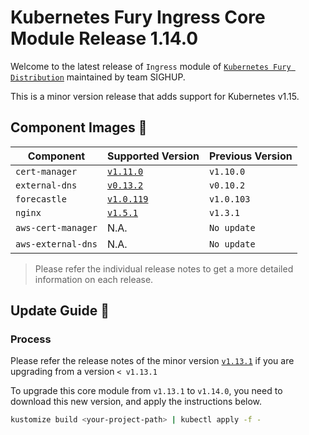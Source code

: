 # Kubernetes Fury Ingress Core Module Release 1.14.0

Welcome to the latest release of `Ingress` module of [`Kubernetes Fury Distribution`](https://github.com/sighupio/fury-distribution) maintained by team SIGHUP.

This is a minor version release that adds support for Kubernetes v1.15.

## Component Images 🚢

| Component          | Supported Version                                                                      | Previous Version   |
| ------------------ | -------------------------------------------------------------------------------------- | ------------------ |
| `cert-manager`     | [`v1.11.0`](https://github.com/jetstack/cert-manager/releases/tag/v1.11.0)             | `v1.10.0`          |
| `external-dns`     | [`v0.13.2`](https://github.com/kubernetes-sigs/external-dns/releases/tag/v0.13.2)      | `v0.10.2`          |
| `forecastle`       | [`v1.0.119`](https://github.com/stakater/Forecastle/releases/tag/v1.0.119)             | `v1.0.103`         |
| `nginx`            | [`v1.5.1`](https://github.com/kubernetes/ingress-nginx/releases/tag/controller-v1.5.1) | `v1.3.1`           |
| `aws-cert-manager` | N.A.                                                                                   | `No update`        |
| `aws-external-dns` | N.A.                                                                                   | `No update`        |

> Please refer the individual release notes to get a more detailed information on each release.

## Update Guide 🦮

### Process

Please refer the release notes of the minor version [`v1.13.1`](https://github.com/sighupio/fury-kubernetes-ingress/releases/tag/v1.13.1) if you are upgrading from a version `< v1.13.1`

To upgrade this core module from `v1.13.1` to `v1.14.0`, you need to download this new version, and apply the instructions below.

```bash
kustomize build <your-project-path> | kubectl apply -f -
```

